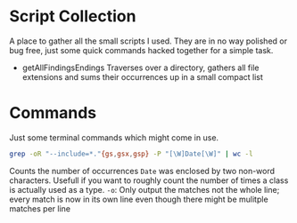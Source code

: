 # Script Collection
A place to gather all the small scripts I used. 
They are in no way polished or bug free, just some quick commands hacked together for a simple task.

- getAllFindingsEndings
Traverses over a directory, gathers all file extensions and sums their occurrences up in a small compact list

# Commands
Just some terminal commands which might come in use.

```sh
grep -oR "--include=*."{gs,gsx,gsp} -P "[\W]Date[\W]" | wc -l
```
Counts the number of occurrences `Date` was enclosed by two non-word characters. Usefull if you want to roughly 
count the number of times a class is actually used as a type.
`-o`: Only output the matches not the whole line; every match is now in its own line even though there might be mulitple matches per line
